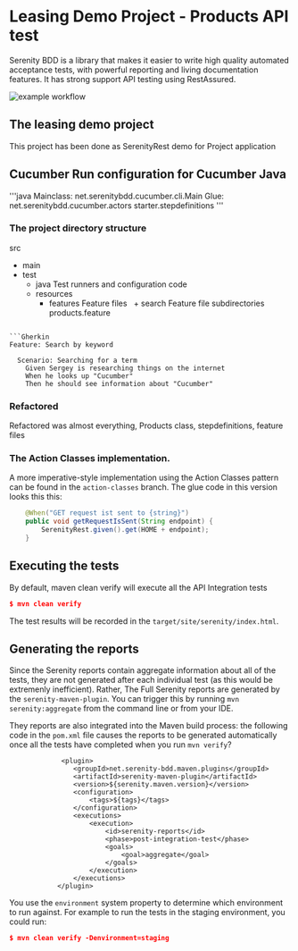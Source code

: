 # Leasing Demo Project - Products API test

Serenity BDD is a library that makes it easier to write high quality automated acceptance tests, with powerful reporting and living documentation features. It has strong support API testing using RestAssured.

![example workflow](https://github.com/perovicp/leaseplan-example/actions/workflows/maven.yml/badge.svg)
## The leasing demo project
This project has been done as SerenityRest demo for Project application

## Cucumber Run configuration for Cucumber Java
'''java
Mainclass: net.serenitybdd.cucumber.cli.Main
Glue: net.serenitybdd.cucumber.actors starter.stepdefinitions
'''

### The project directory structure

src
  + main
  + test
    + java                        Test runners and configuration code
    + resources
      + features                    Feature files
     + search                  Feature file subdirectories 
             products.feature
```

```Gherkin
Feature: Search by keyword

  Scenario: Searching for a term
    Given Sergey is researching things on the internet
    When he looks up "Cucumber"
    Then he should see information about "Cucumber"
```

### Refactored
Refactored was almost everything, Products class, stepdefinitions, feature files

### The Action Classes implementation.

A more imperative-style implementation using the Action Classes pattern can be found in the `action-classes` branch. The glue code in this version looks this this:

```java
    @When("GET request ist sent to {string}")
    public void getRequestIsSent(String endpoint) {
        SerenityRest.given().get(HOME + endpoint);
    }
```

## Executing the tests

By default, maven clean verify will execute all the API Integration tests
```json
$ mvn clean verify
```
The test results will be recorded in the `target/site/serenity/index.html`.

## Generating the reports
Since the Serenity reports contain aggregate information about all of the tests, they are not generated after each individual test (as this would be extremenly inefficient). Rather, The Full Serenity reports are generated by the `serenity-maven-plugin`. You can trigger this by running `mvn serenity:aggregate` from the command line or from your IDE.

They reports are also integrated into the Maven build process: the following code in the `pom.xml` file causes the reports to be generated automatically once all the tests have completed when you run `mvn verify`?

```
             <plugin>
                <groupId>net.serenity-bdd.maven.plugins</groupId>
                <artifactId>serenity-maven-plugin</artifactId>
                <version>${serenity.maven.version}</version>
                <configuration>
                    <tags>${tags}</tags>
                </configuration>
                <executions>
                    <execution>
                        <id>serenity-reports</id>
                        <phase>post-integration-test</phase>
                        <goals>
                            <goal>aggregate</goal>
                        </goals>
                    </execution>
                </executions>
            </plugin>
```

You use the `environment` system property to determine which environment to run against. For example to run the tests in the staging environment, you could run:
```json
$ mvn clean verify -Denvironment=staging
```